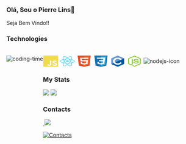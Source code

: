 ### Olá, Sou o Pierre Lins👋
 Seja Bem Vindo!!

### Technologies
<div style="display: inline_block"><br>
    <img align="left" height="250" alt="coding-time" src="code.gif">
    <img align="center" height="30" width="40" alt="js-icon"  src="https://raw.githubusercontent.com/devicons/devicon/master/icons/javascript/javascript-plain.svg">
    <img align="center" height="30" width="40" alt="react-icon" src="https://raw.githubusercontent.com/devicons/devicon/master/icons/react/react-original.svg">
    <img align="center" height="30" width="40" alt="html-icon" src="https://raw.githubusercontent.com/devicons/devicon/master/icons/html5/html5-original.svg">
    <img align="center" height="30" width="40" alt="css-icon" src="https://raw.githubusercontent.com/devicons/devicon/master/icons/css3/css3-original.svg">
    <img align="center" height="30" width="40" alt="c-icon" src="https://raw.githubusercontent.com/devicons/devicon/master/icons/c/c-original.svg">
    <img align="center" height="30" width="40" alt="nodejs-icon" src="https://raw.githubusercontent.com/devicons/devicon/master/icons/nodejs/nodejs-original.svg">
    <img align="center" height="30" width="40" alt="nodejs-icon" src="https://raw.githubusercontent.com/jmnote/z-icons/master/svg/cpp.svg">
   </div>

### My Stats

<img  height="180em" src="https://github-readme-stats.vercel.app/api?username=PI3RRE1&show_icons=true&theme=great-gatsby&include_all_commits=true&count_private=true"/>  <img height="180em" src="https://github-readme-stats.vercel.app/api/top-langs/?username=PI3RRE1&layout=compact&langs_count=16&theme=great-gatsby"/>

### Contacts

<a href = "mailto: work.luigi.fonseca@gmail.com">
      <img width="30" src="">
    </a>
<a href = "https://www.linkedin.com/in/luigi-gottardello-fonseca-44651a205/">
      <img width="25" src="linkedin.svg">
    </a>  

[![Contacts](https://img.shields.io/badge/LinkedIn-0077B5?style=for-the-badge&logo=linkedin&logoColor=white)](https://www.linkedin.com/in/pierre-lins/)



